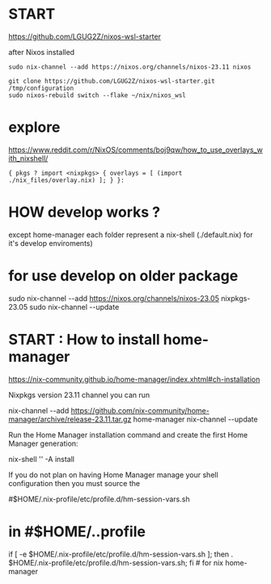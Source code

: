 START
======
https://github.com/LGUG2Z/nixos-wsl-starter


after Nixos installed
```
sudo nix-channel --add https://nixos.org/channels/nixos-23.11 nixos

git clone https://github.com/LGUG2Z/nixos-wsl-starter.git /tmp/configuration
sudo nixos-rebuild switch --flake ~/nix/nixos_wsl

```

explore
=======
https://www.reddit.com/r/NixOS/comments/boj9qw/how_to_use_overlays_with_nixshell/

```
{ pkgs ? import <nixpkgs> { overlays = [ (import ./nix_files/overlay.nix) ]; } }:
```


HOW develop works ?
===================

except home-manager
each folder represent a nix-shell (./default.nix) for it's develop enviroments)

# for use develop on older package
sudo nix-channel --add https://nixos.org/channels/nixos-23.05 nixpkgs-23.05
sudo nix-channel --update

START : How to install home-manager
==============================
https://nix-community.github.io/home-manager/index.xhtml#ch-installation

Nixpkgs version 23.11 channel you can run

nix-channel --add https://github.com/nix-community/home-manager/archive/release-23.11.tar.gz home-manager
nix-channel --update

Run the Home Manager installation command and create the first Home Manager generation:

nix-shell '<home-manager>' -A install

If you do not plan on having Home Manager manage your shell configuration then you must source the

#$HOME/.nix-profile/etc/profile.d/hm-session-vars.sh
# in #$HOME/..profile

if [ -e $HOME/.nix-profile/etc/profile.d/hm-session-vars.sh ]; then . $HOME/.nix-profile/etc/profile.d/hm-session-vars.sh; fi # for nix home-manager
